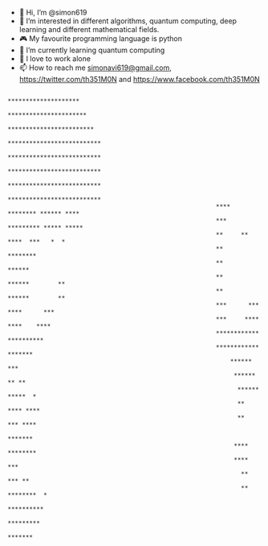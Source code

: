 - 👋 Hi, I’m @simon619
- 👀 I’m interested in different algorithms, quantum computing, deep learning and different mathematical fields.
- 🎮 My favourite programming language is python
- 🌱 I’m currently learning quantum computing
- 💞️ I love to work alone
- 📫 How to reach me simonavi619@gmail.com, https://twitter.com/th351M0N and https://www.facebook.com/th351M0N

<!---
simon619/simon619 is a ✨ special ✨ repository because its `README.md` (this file) appears on your GitHub profile.
You can click the Preview link to take a look at your changes.
--->



                                                                 ********************                                                
                                                                **********************  
                                                               ************************ 
                                                              **************************
                                                              **************************
                                                              **************************
                                                              **************************
                                                              **************************
                                                              ****  ******** ****** ****
                                                              ***  ********* ***** *****
                                                              **     ** ****  ***   *  *
                                                              **        ********        
                                                              **        ******          
                                                              **        ******        **
                                                              **        ******        **
                                                              ***      *** ****      ***
                                                              ***     ****  ****    ****
                                                              ************  **********  
                                                              ************    *******   
                                                                  ******        ***     
                                                                   ******     ** **     
                                                                    ****** *****  *     
                                                                    ** **** ****        
                                                                    **  *** ****        
                                                                        *******         
                                                                   ****   ********      
                                                                   ****        ***      
                                                                     **        *** **   
                                                                     **   ********  *   
                                                                      **********        
                                                                       *********        
                                                                        ******* 


